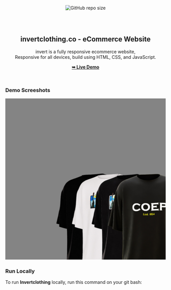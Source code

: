 
<div align="center">
  
  ![GitHub repo size](https://img.shields.io/github/repo-size/codewithsadee/invertclothing)

  <br />
  <br />

  <h2 align="center">invertclothing.co - eCommerce Website</h2>

  invert is a fully responsive ecommerce website, <br />Responsive for all devices, build using HTML, CSS, and JavaScript.

  <a href="https://invertclothing.co/"><strong>➥ Live Demo</strong></a>

</div>

<br />

### Demo Screeshots

![Invertclothing Desktop Demo](./assets/images/regular-tess.jpg "Desktop Demo")



### Run Locally

To run **Invertclothing** locally, run this command on your git bash:



